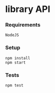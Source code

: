 library API
==========

### Requirements
```
NodeJS
```

### Setup
```shell script
npm install
npm start
```

### Tests
```shell script
npm test
```
